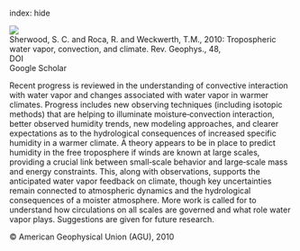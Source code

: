 index: hide

<div class="Citation">
    <div class="Citation-thumb CitationThumb-linked"  data-href="https://doi.org/10.1029/2009rg000301">
      <img src="https://static.claimspace.cloud/climate-study-static/refs/thumbs/2/Sherwood_et_al_2010-thumb.png" />
    </div>

  <div class="Citation-body">
    <div class="Citation-text">Sherwood, S. C. and Roca, R. and Weckwerth, T.M., 2010: Tropospheric water vapor, convection, and climate. <span class="Article-journal">Rev. Geophys., </span><span class="Article-volume">48, </span></div>
    <div class="Citation-links">
      <div class="CitationLink" data-href="https://doi.org/10.1029/2009rg000301">
        <div class="CitationLink-icon CitationLink-Doi"></div>
        <div class="CitationLink-text">DOI</div>
      </div>
      <div class="CitationLink" data-href="https://scholar.google.com/scholar?q=10.1029/2009rg000301">
        <div class="CitationLink-icon CitationLink-Scholar"></div>
        <div class="CitationLink-text">Google Scholar</div>
      </div>
    </div>
  </div>
</div>

Recent progress is reviewed in the understanding of convective interaction with water vapor and changes associated with water vapor in warmer climates. Progress includes new observing techniques (including isotopic methods) that are helping to illuminate moisture‐convection interaction, better observed humidity trends, new modeling approaches, and clearer expectations as to the hydrological consequences of increased specific humidity in a warmer climate. A theory appears to be in place to predict humidity in the free troposphere if winds are known at large scales, providing a crucial link between small‐scale behavior and large‐scale mass and energy constraints. This, along with observations, supports the anticipated water vapor feedback on climate, though key uncertainties remain connected to atmospheric dynamics and the hydrological consequences of a moister atmosphere. More work is called for to understand how circulations on all scales are governed and what role water vapor plays. Suggestions are given for future research.

<div class="Citation-copy">
&copy; American Geophysical Union (AGU), 2010
</div>